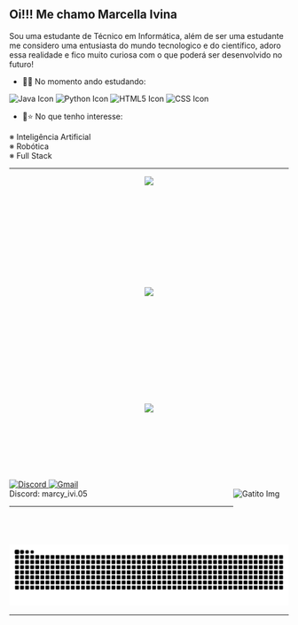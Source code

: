 ## Oi!!! Me chamo Marcella Ivina
Sou uma estudante de Técnico em Informática, além de ser uma estudante me considero uma entusiasta do mundo tecnologico e do científico, adoro essa realidade e fico muito curiosa com o que poderá ser desenvolvido no futuro! 

- 📖🌱 No momento ando estudando: <br>

<img src="https://icongr.am/devicon/java-original.svg?size=128&color=currentColor" width="40" height="40" alt="Java Icon"> <img src="https://icongr.am/devicon/python-original.svg?size=128&color=currentColor" width="40" height="40" alt="Python Icon"> <img src="https://icongr.am/devicon/html5-original.svg?size=128&color=currentColor" width="40" height="40" alt="HTML5 Icon"> <img src="https://icongr.am/devicon/css3-original.svg?size=128&color=currentColor" width="40" height="40" alt="CSS Icon">

- 🤩⭐ No que tenho interesse: <br>

※ Inteligência Artificial <br>
※ Robótica <br>
※ Full Stack <br>

<hr>
<div style="width: 100%; text-align: center; font-size: 0;">
  <!-- Container principal sem espaçamento -->
  
  <!-- Primeira Linha: Stats + Top Langs -->
  <div style="display: inline-block; margin: 0; padding: 0;">
    <!-- Stats Card -->
    <div style="display: inline-block; vertical-align: top; margin: 0 5px;">
      <a href="https://github.com/MarcyIvi/github-readme-stats">
        <img height="200" src="https://github-readme-stats.vercel.app/api?username=MarcyIvi&show_icons=true&theme=radical" style="display: block;"/>
      </a>
    </div>
    
    <!-- Top Languages -->
  <div style="display: inline-block; vertical-align: top; margin: 0 5px;">
      <a href="https://github.com/MarcyIvi/convoychat">
        <img height="200" src="https://github-readme-stats.vercel.app/api/top-langs?username=MarcyIvi&layout=donut&langs_count=8&card_width=320&show_icons=true&theme=radical" style="display: block;"/>
      </a>
    </div>
  </div>

  <!-- Segunda Linha: Troféus -->
  <div style="width: 100%; margin: 10px auto 0; text-align: center;">
    <a href="https://github.com/MarcyIvi/github-profile-trophy">
      <img height="120" src="https://github-profile-trophy.vercel.app/?username=MarcyIvi&theme=radical&column=7&margin-w=2&no-frame=true" style="display: inline-block;"/>
    </a>
  </div>
</div>
 

<br>

<div> 
   <a href="https://discord.com">
    <img src="https://img.shields.io/badge/Discord-7289DA?style=for-the-badge&logo=discord&logoColor=white" alt="Discord" />
  </a> 
  <a href="https://mail.google.com/mail/u/0/?tab=rm&ogbl#inbox?compose=GTvVlcSMVxdjHrczJRPhvLpslhrRPTTqmlMQFFnwvVvCjGlFcfWgWGLVKDfsQRhfxhgTXqCVlvPdL">
  <img src="https://img.shields.io/badge/Gmail-red?style=for-the-badge&logo=gmail&logoColor=white" alt="Gmail" />
  </a>
<br> Discord: marcy_ivi.05
<img align="right" alt="Gatito Img" width="100" height="100" src="https://i.pinimg.com/564x/61/a8/89/61a889787b31c9ab0996a0d29f586d5a.jpg" >
</div>

<hr>
<div>
  <picture>
    <source media="(prefers-color-scheme: dark)" srcset="https://raw.githubusercontent.com/MarcyIvi/MarcyIvi/output/github-contribution-grid-snake-dark.svg">
    <source media="(prefers-color-scheme: light)" srcset="https://raw.githubusercontent.com/MarcyIvi/MarcyIvi/output/github-contribution-grid-snake.svg">
    <img alt="github contribution grid snake animation" src="https://raw.githubusercontent.com/MarcyIvi/MarcyIvi/output/github-contribution-grid-snake.svg">
  </picture>
</div>

<hr>
